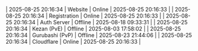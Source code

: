 | 2025-08-25 20:16:34 | Website | Online | 2025-08-25 20:16:33 |
| 2025-08-25 20:16:34 | Registration | Online | 2025-08-25 20:16:33 |
| 2025-08-25 20:16:34 | Auth Server | Offline | 2025-08-18 09:33:31 |
| 2025-08-25 20:16:34 | Kezan (PvE) | Offline | 2025-08-03 17:58:02 |
| 2025-08-25 20:16:34 | Gurubashi (PvP) | Offline | 2025-08-23 21:44:06 |
| 2025-08-25 20:16:34 | Cloudflare | Online | 2025-08-25 20:16:33 |
